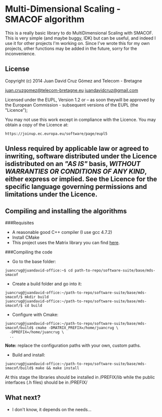 # Multi-Dimensional Scaling - SMACOF algorithm

This is a really basic library to do MultiDimensional Scaling with SMACOF. This is very simple (and maybe buggy, IDK) but can be useful, and indeed I use it for other projects I'm working on. Since I've wrote this for my own projects, other functions may be added in the future, sorry for the inconvenience.

## License
 Copyright (c) 2014 Juan David Cruz Gómez and Telecom - Bretagne

 juan.cruzgomez@telecom-bretagne.eu 
 juandavidcruz@gmail.com

 Licensed under the EUPL, Version 1.2 or – as soon theywill be approved 
 by the European Commission - subsequent versions of the 
 EUPL (the "Licence");

 You may not use this work except in compliance with the Licence.
 You may obtain a copy of the Licence at:

    https://joinup.ec.europa.eu/software/page/eupl5
  
 Unless required by applicable law or agreed to inwriting, software 
 distributed under the Licence isdistributed on an *"AS IS"* basis,
 *WITHOUT WARRANTIES OR CONDITIONS OF ANY KIND*, either express or implied.
 See the Licence for the specific language governing permissions and limitations 
 under the Licence.
-------------------------------------------------------
## Compiling and installing the algorithms
###Requisites
* A reasonable good C++ compiler (I use gcc 4.7.2)
* Install CMake
* This project uses the Matrix library you can find [here](https://bitbucket.org/juandavidcruz/matrix-basic-library/).

###Compiling the code
* Go to the base folder:
~~~~
juancrug@juandavid-office:~$ cd path-to-repo/software-suite/base/mds-smacof
~~~~
* Create a build folder and go into it:
~~~~
juancrug@juandavid-office:~/path-to-repo/software-suite/base/mds-smacof/$ mkdir build
juancrug@juandavid-office:~/path-to-repo/software-suite/base/mds-smacof/$ cd build
~~~~
* Configure with Cmake:
~~~~
juancrug@juandavid-office:~/path-to-repo/software-suite/base/mds-smacof/build$ cmake -DMATRIX_PREFIX=/home/juancrug \
  -DPREFIX=/home/juancrug \
  ..
~~~~
**Note:** replace the configuration paths with your own, custom paths.

* Build and install:
~~~~
juancrug@juandavid-office:~/path-to-repo/software-suite/base/mds-smacof/build$ make && make install
~~~~

At this stage the libraries should be installed in /PREFIX/lib while the public interfaces (.h files) should be in /PREFIX/

## What next?

* I don't know, it depends on the needs...
